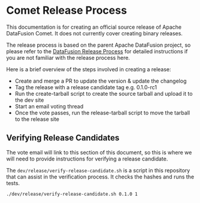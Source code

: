 # Comet Release Process

This documentation is for creating an official source release of Apache DataFusion Comet. It does not currently 
cover creating binary releases.

The release process is based on the parent Apache DataFusion project, so please refer to the 
[DataFusion Release Process](https://github.com/apache/datafusion/blob/main/dev/release/README.md) for detailed 
instructions if you are not familiar with the release process here.

Here is a brief overview of the steps involved in creating a release:

- Create and merge a PR to update the version & update the changelog
- Tag the release with a release candidate tag e.g. 0.1.0-rc1
- Run the create-tarball script to create the source tarball and upload it to the dev site
- Start an email voting thread
- Once the vote passes, run the release-tarball script to move the tarball to the release site

## Verifying Release Candidates

The vote email will link to this section of this document, so this is where we will need to provide instructions for
verifying a release candidate.

The `dev/release/verify-release-candidate.sh` is a script in this repository that can assist in the verification 
process. It checks the hashes and runs the tests.

```shell
./dev/release/verify-release-candidate.sh 0.1.0 1
```